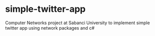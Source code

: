 # simple-twitter-app
Computer Networks project at Sabanci University to implement simple twitter app using network packages and c#
